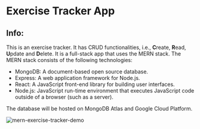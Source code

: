 # Exercise Tracker App

## Info:
This is an exercise tracker. It has CRUD functionalities, i.e., **C**reate, **R**ead, **U**pdate and **D**elete. It is a full-stack app that uses the MERN stack. The MERN stack consists of the following technologies:
- MongoDB: A document-based open source database.
- Express: A web application framework for Node.js.
- React: A JavaScript front-end library for building user interfaces.
- Node.js: JavaScript run-time environment that executes JavaScript code outside of a browser (such as a server).

The database will be hosted on MongoDB Atlas and Google Cloud Platform.

![mern-exercise-tracker-demo](https://user-images.githubusercontent.com/33941035/151997569-3f135cb1-6d66-46ea-a833-0c2cf4c1fea1.gif)
